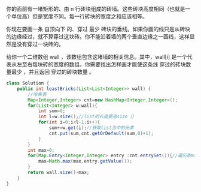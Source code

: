 你的面前有一堵矩形的、由 n 行砖块组成的砖墙。这些砖块高度相同（也就是一个单位高）但是宽度不同。每一行砖块的宽度之和应该相等。

你现在要画一条 自顶向下 的、穿过 最少 砖块的垂线。如果你画的线只是从砖块的边缘经过，就不算穿过这块砖。你不能沿着墙的两个垂直边缘之一画线，这样显然是没有穿过一块砖的。

给你一个二维数组 wall ，该数组包含这堵墙的相关信息。其中，wall[i] 是一个代表从左至右每块砖的宽度的数组。你需要找出怎样画才能使这条线 穿过的砖块数量最少 ，并且返回 穿过的砖块数量 。


```java
class Solution {
    public int leastBricks(List<List<Integer>> wall) {
        //哈希表
        Map<Integer,Integer> cnt=new HashMap<Integer,Integer>();
        for(List<Integer> w:wall){
            int sum=0;
            int l=w.size();//list的长度要用size（）
            for(int i=0;i<l-1;i++){
                sum+=w.get(i);//获取list当中的元素
                cnt.put(sum,cnt.getOrDefault(sum,0)+1);
            }
        }
        int max=0;
        for(Map.Entry<Integer,Integer> entry :cnt.entrySet()){//遍历取map中的键值对
            max=Math.max(max,entry.getValue());
        }
        return wall.size()-max;
    }
}
```
